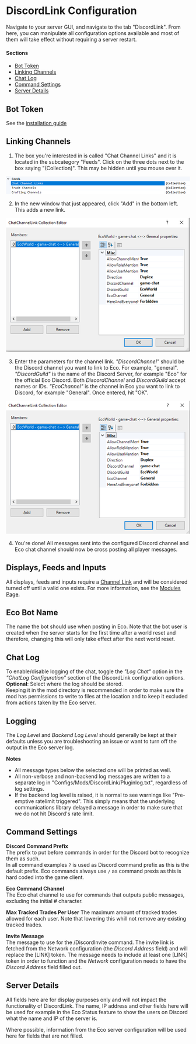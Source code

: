 # DiscordLink Configuration
Navigate to your server GUI, and navigate to the tab "DiscordLink". 
From here, you can manipulate all configuration options available and most of them will take effect without requiring a server restart.

#### Sections
* [Bot Token](#bot-token)
* [Linking Channels](#linking-channels)
* [Chat Log](#chat-log)
* [Command Settings](#command-settings)
* [Server Details](#server-details)

## Bot Token
See the [installation guide](Installation.md)

## Linking Channels

1. The box you're interested in is called "Chat Channel Links" and it is located in the subcategory "Feeds". Click on the three dots next to the box saying "(Collection)". This may be hidden until you mouse over it.

![Opening Collection Window](images/configuration/channellinking/1.png)

2. In the new window that just appeared, click "Add" in the bottom left. This adds a new link.

![Add new link](images/configuration/channellinking/2.png)

3. Enter the parameters for the channel link. _"DiscordChannel"_ should be the Discord channel you want to link to Eco. For example, "general". _"DiscordGuild"_ is the name of the Discord Server, for example "Eco" for the official Eco Discord. Both _DiscordChannel_ and _DiscordGuild_ accept names or IDs. _"EcoChannel"_ is the channel in Eco you want to link to Discord, for example "General". Once entered, hit "OK".  

![Configure Link](images/configuration/channellinking/3.png)

4. You're done! All messages sent into the configured Discord channel and Eco chat channel should now be cross posting all player messages.

## Displays, Feeds and Inputs
All displays, feeds and inputs require a [Channel Link](#linking-channels) and will be considered turned off until a valid one exists.
For more information, see the [Modules Page](Modules.md).

## Eco Bot Name
The name the bot should use when posting in Eco.
Note that the bot user is created when the server starts for the first time after a world reset and therefore, changing this will only take effect after the next world reset.

## Chat Log
To enable/disable logging of the chat, toggle the _"Log Chat"_ option in the _"ChatLog Configuration"_ section of the DiscordLink configuration options.
**Optional**: Select where the log should be stored.  
Keeping it in the mod directory is recommended in order to make sure the mod has permissions to write to files at the location and to keep it excluded from actions taken by the Eco server.

## Logging
The _Log Level_ and _Backend Log Level_ should generally be kept at their defaults unless you are troubleshooting an issue or want to turn off the output in the Eco server log.

**Notes**
* All message types below the selected one will be printed as well.
* All non-verbose and non-backend log messages are written to a separate log in "Configs/Mods/DiscordLink/Pluginlog.txt", regardless of log settings.
* If the backend log level is raised, it is normal to see warnings like "Pre-emptive ratelimit triggered". This simply means that the underlying communications library delayed a message in order to make sure that we do not hit Discord's rate limit.

## Command Settings
**Discord Command Prefix**  
The prefix to put before commands in order for the Discord bot to recognize them as such.  
In all command examples `?` is used as Discord command prefix as this is the default prefix.
Eco commands always use `/` as command prexis as this is hard coded into the game client.

**Eco Command Channel**  
The Eco chat channel to use for commands that outputs public messages, excluding the initial # character.

**Max Tracked Trades Per User**
The maximum amount of tracked trades allowed for each user.
Note that lowering this whill not remove any existing tracked trades.

**Invite Message**  
The message to use for the /DiscordInvite command. The invite link is fetched from the Network configuration (the _Discord Address_ field) and will replace the [LINK] token. The message needs to include at least one [LINK] token in order to function and the _Network_ configuration needs to have the _Discord Address_ field filled out.

## Server Details
All fields here are for display purposes only and will not impact the functionality of DiscordLink.
The name, IP address and other fields here will be used for example in the Eco Status feature to show the users on Discord what the name and IP of the server is.

Where possible, information from the Eco server configuration will be used here for fields that are not filled.